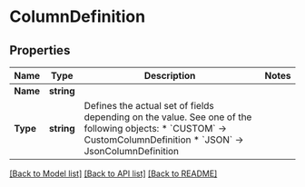 # ColumnDefinition

## Properties

Name | Type | Description | Notes
------------ | ------------- | ------------- | -------------
**Name** | **string** |  | 
**Type** | **string** | Defines the actual set of fields depending on the value. See one of the following objects:   * &#x60;CUSTOM&#x60; -&gt; CustomColumnDefinition  * &#x60;JSON&#x60; -&gt; JsonColumnDefinition   | 

[[Back to Model list]](../README.md#documentation-for-models) [[Back to API list]](../README.md#documentation-for-api-endpoints) [[Back to README]](../README.md)


